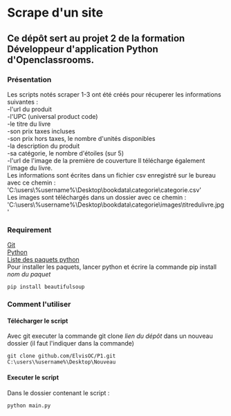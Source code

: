 # Scrape d'un site  

## Ce dépôt sert au projet 2 de la formation  Développeur d'application Python d'Openclassrooms.  

### Présentation  

Les scripts notés scraper 1-3 ont été créés pour récuperer les informations suivantes :  
-l'url du produit  
-l'UPC (universal product code)  
-le titre du livre  
-son prix taxes incluses  
-son prix hors taxes, 
le nombre d'unités disponibles  
-la description du produit  
-sa catégorie, le nombre d'étoiles (sur 5)  
-l'url de l'image de la première de couverture 
Il télécharge également l'image du livre.  
Les informations sont écrites dans un fichier csv enregistré sur le bureau avec ce chemin : 'C:\\users\\%username%\\Desktop\\bookdata\\categorie\\categorie.csv'  
Les images sont téléchargés dans un dossier avec ce chemin : 'C:\\users\\%username%\\Desktop\\bookdata\\categorie\\images\titredulivre.jpg'

### Requirement  
[Git](https://git-scm.com)  
[Python](www.python.org)  
[Liste des paquets python](https://github.com/elvisOC/P1/blob/master/requirement.txt)  
Pour installer les paquets, lancer python et écrire la commande pip install *nom du paquet*  
```
pip install beautifulsoup
```


### Comment l'utiliser  

#### Télécharger le script
Avec git executer la commande git clone *lien du dépôt* dans un nouveau dossier (il faut l'indiquer dans la commande) 
```
git clone github.com/ElvisOC/P1.git C:\users\%username%\Desktop\Nouveau
```
 

#### Executer le script
Dans le dossier contenant le script :  

```
python main.py
```



